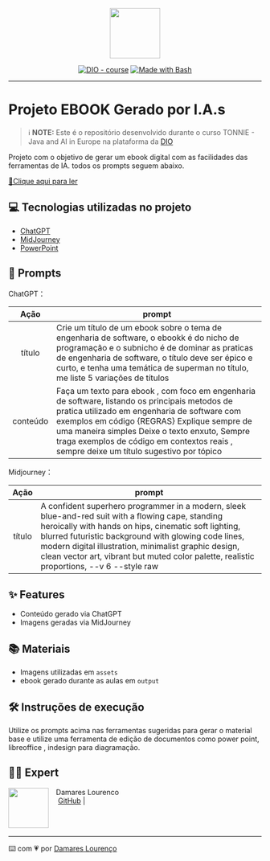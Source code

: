 
<p align="center">
    <img width="100" src=".github/assets/banner.png">
</p>


<p align="center">
<a href="https://dio.me/"><img src="https://img.shields.io/badge/DIO-Course-28DA77?logo=youtube" alt="DIO - course"></a>
<a href="https://www.gnu.org/software/bash/" title="Go to Bash homepage"><img src="https://img.shields.io/badge/Prompt-Project-blue?logo=gnu-bash&amp;logoColor=white" alt="Made with Bash"></a></p>

-------


# Projeto EBOOK Gerado por I.A.s


 > ℹ️ **NOTE:** Este é o repositório desenvolvido durante o curso TONNIE - Java and AI in Europe na plataforma da [DIO](https://dio.me)

Projeto com o objetivo de gerar um ebook digital com as facilidades das ferramentas de IA. todos os prompts
seguem abaixo.

<a href="https://github.com/felipeAguiarCode/prompts-recipe-to-create-a-ebook/blob/main/output/ebook%20-%20css%20jedi%20output.pdf" title="View PDF now"> 📕Clique aqui para ler</a>

## 💻 Tecnologias utilizadas no projeto

- [ChatGPT](https://chat.openai.com/) 
- [MidJourney](https://www.midjourney.com/app/)
- [PowerPoint](https://www.microsoft.com/en/microsoft-365/powerpoint)

## 🧠 Prompts


ChatGPT：

|   Ação   | prompt                                                                                                                                                                                                                                                                         |
| :------: | ------------------------------------------------------------------------------------------------------------------------------------------------------------------------------------------------------------------------------------------------------------------------------ |
|  título  | Crie um título de um ebook sobre o tema de engenharia de software, o ebookk é do nicho de programação e o subnicho é de dominar as praticas de engenharia de software, o título deve ser épico e curto, e tenha uma temática de superman no título, me liste 5 variações de títulos                                                    |
| conteúdo | Faça um texto para ebook , com foco em engenharia de software, listando os principais metodos de pratica utilizado em engenharia de software com exemplos em código {REGRAS} Explique sempre de uma maneira simples Deixe o texto enxuto, Sempre traga exemplos de código em contextos reais , sempre deixe um título sugestivo por tópico |


Midjourney：

|  Ação  | prompt                                                                                 |
| :----: | -------------------------------------------------------------------------------------- |
| título | A confident superhero programmer in a modern, sleek blue-and-red suit with a flowing cape, standing heroically with hands on hips, cinematic soft lighting, blurred futuristic background with glowing code lines, modern digital illustration, minimalist graphic design, clean vector art, vibrant but muted color palette, realistic proportions, --v 6 --style raw  |

## ✨ Features

- Conteúdo gerado via ChatGPT
- Imagens geradas via MidJourney

## 📚 Materiais

- Imagens utilizadas em `assets`
- ebook gerado durante as aulas em `output`

## 🛠️ Instruções de execução

Utilize os prompts acima nas ferramentas sugeridas para gerar o material base e utilize uma ferramenta de edição de documentos como power point, libreoffice , indesign para diagramação.

## 👨‍💻 Expert

<p>
    <img 
      align=left 
      margin=10 
      width=80 
      src="content://media/external/downloads/1001038999"
    />
  <p>&nbsp&nbsp&nbspDamares Lourenco<br>
    &nbsp&nbsp&nbsp
    <a href="https://github.com/DamaresLourenco">
    GitHub</a>&nbsp;|&nbsp;
</p>
<br/><br/>
<p>

---

⌨️ com 💗 por [Damares Lourenço](https://github.com/DamaresLourenco)
